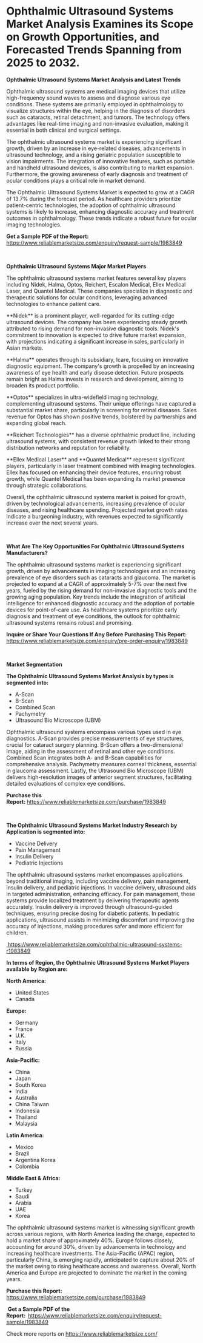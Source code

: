 <p><h1>Ophthalmic Ultrasound Systems Market Analysis Examines its Scope on Growth Opportunities, and Forecasted Trends Spanning from 2025 to 2032.</h1></p><p><strong>Ophthalmic Ultrasound Systems Market Analysis and Latest Trends</strong></p>
<p><p>Ophthalmic ultrasound systems are medical imaging devices that utilize high-frequency sound waves to assess and diagnose various eye conditions. These systems are primarily employed in ophthalmology to visualize structures within the eye, helping in the diagnosis of disorders such as cataracts, retinal detachment, and tumors. The technology offers advantages like real-time imaging and non-invasive evaluation, making it essential in both clinical and surgical settings.</p><p>The ophthalmic ultrasound systems market is experiencing significant growth, driven by an increase in eye-related diseases, advancements in ultrasound technology, and a rising geriatric population susceptible to vision impairments. The integration of innovative features, such as portable and handheld ultrasound devices, is also contributing to market expansion. Furthermore, the growing awareness of early diagnosis and treatment of ocular conditions plays a critical role in market demand.</p><p>The Ophthalmic Ultrasound Systems Market is expected to grow at a CAGR of 13.7% during the forecast period. As healthcare providers prioritize patient-centric technologies, the adoption of ophthalmic ultrasound systems is likely to increase, enhancing diagnostic accuracy and treatment outcomes in ophthalmology. These trends indicate a robust future for ocular imaging technologies.</p></p>
<p><strong>Get a Sample PDF of the Report:&nbsp;</strong> <a href="https://www.reliablemarketsize.com/enquiry/request-sample/1983849?utm_campaign=3072&utm_medium=2&utm_source=Github&utm_content=ia&utm_term=05032025&utm_id=ophthalmic-ultrasound-systems">https://www.reliablemarketsize.com/enquiry/request-sample/1983849</a></p>
<p>&nbsp;</p>
<p><strong>Ophthalmic Ultrasound Systems Major Market Players</strong></p>
<p><p>The ophthalmic ultrasound systems market features several key players including Nidek, Halma, Optos, Reichert, Escalon Medical, Ellex Medical Laser, and Quantel Medical. These companies specialize in diagnostic and therapeutic solutions for ocular conditions, leveraging advanced technologies to enhance patient care.</p><p>**Nidek** is a prominent player, well-regarded for its cutting-edge ultrasound devices. The company has been experiencing steady growth attributed to rising demand for non-invasive diagnostic tools. Nidek's commitment to innovation is expected to drive future market expansion, with projections indicating a significant increase in sales, particularly in Asian markets.</p><p>**Halma** operates through its subsidiary, Icare, focusing on innovative diagnostic equipment. The company's growth is propelled by an increasing awareness of eye health and early disease detection. Future prospects remain bright as Halma invests in research and development, aiming to broaden its product portfolio.</p><p>**Optos** specializes in ultra-widefield imaging technology, complementing ultrasound systems. Their unique offerings have captured a substantial market share, particularly in screening for retinal diseases. Sales revenue for Optos has shown positive trends, bolstered by partnerships and expanding global reach.</p><p>**Reichert Technologies** has a diverse ophthalmic product line, including ultrasound systems, with consistent revenue growth linked to their strong distribution networks and reputation for reliability. </p><p>**Ellex Medical Laser** and **Quantel Medical** represent significant players, particularly in laser treatment combined with imaging technologies. Ellex has focused on enhancing their device features, ensuring robust growth, while Quantel Medical has been expanding its market presence through strategic collaborations.</p><p>Overall, the ophthalmic ultrasound systems market is poised for growth, driven by technological advancements, increasing prevalence of ocular diseases, and rising healthcare spending. Projected market growth rates indicate a burgeoning industry, with revenues expected to significantly increase over the next several years.</p></p>
<p>&nbsp;</p>
<p><strong>What Are The Key Opportunities For Ophthalmic Ultrasound Systems Manufacturers?</strong></p>
<p><p>The ophthalmic ultrasound systems market is experiencing significant growth, driven by advancements in imaging technologies and an increasing prevalence of eye disorders such as cataracts and glaucoma. The market is projected to expand at a CAGR of approximately 5-7% over the next five years, fueled by the rising demand for non-invasive diagnostic tools and the growing aging population. Key trends include the integration of artificial intelligence for enhanced diagnostic accuracy and the adoption of portable devices for point-of-care use. As healthcare systems prioritize early diagnosis and treatment of eye conditions, the outlook for ophthalmic ultrasound systems remains robust and promising.</p></p>
<p><strong>Inquire or Share Your Questions If Any Before Purchasing This Report:</strong> <a href="https://www.reliablemarketsize.com/enquiry/pre-order-enquiry/1983849?utm_campaign=3072&utm_medium=2&utm_source=Github&utm_content=ia&utm_term=05032025&utm_id=ophthalmic-ultrasound-systems">https://www.reliablemarketsize.com/enquiry/pre-order-enquiry/1983849</a></p>
<p>&nbsp;</p>
<p><strong>Market Segmentation</strong></p>
<p><strong>The Ophthalmic Ultrasound Systems Market Analysis by types is segmented into:</strong></p>
<p><ul><li>A-Scan</li><li>B-Scan</li><li>Combined Scan</li><li>Pachymetry</li><li>Ultrasound Bio Microscope (UBM)</li></ul></p>
<p><p>Ophthalmic ultrasound systems encompass various types used in eye diagnostics. A-Scan provides precise measurements of eye structures, crucial for cataract surgery planning. B-Scan offers a two-dimensional image, aiding in the assessment of retinal and other eye conditions. Combined Scan integrates both A- and B-Scan capabilities for comprehensive analysis. Pachymetry measures corneal thickness, essential in glaucoma assessment. Lastly, the Ultrasound Bio Microscope (UBM) delivers high-resolution images of anterior segment structures, facilitating detailed evaluations of complex eye conditions.</p></p>
<p><strong>Purchase this Report:&nbsp;</strong><a href="https://www.reliablemarketsize.com/purchase/1983849?utm_campaign=3072&utm_medium=2&utm_source=Github&utm_content=ia&utm_term=05032025&utm_id=ophthalmic-ultrasound-systems">https://www.reliablemarketsize.com/purchase/1983849</a></p>
<p>&nbsp;</p>
<p><strong>The Ophthalmic Ultrasound Systems Market Industry Research by Application is segmented into:</strong></p>
<p><ul><li>Vaccine Delivery</li><li>Pain Management</li><li>Insulin Delivery</li><li>Pediatric Injections</li></ul></p>
<p><p>The ophthalmic ultrasound systems market encompasses applications beyond traditional imaging, including vaccine delivery, pain management, insulin delivery, and pediatric injections. In vaccine delivery, ultrasound aids in targeted administration, enhancing efficacy. For pain management, these systems provide localized treatment by delivering therapeutic agents accurately. Insulin delivery is improved through ultrasound-guided techniques, ensuring precise dosing for diabetic patients. In pediatric applications, ultrasound assists in minimizing discomfort and improving the accuracy of injections, making procedures safer and more efficient for children.</p></p>
<p><a href="https://www.reliablemarketsize.com/ophthalmic-ultrasound-systems-r1983849?utm_campaign=3072&utm_medium=2&utm_source=Github&utm_content=ia&utm_term=05032025&utm_id=ophthalmic-ultrasound-systems">&nbsp;https://www.reliablemarketsize.com/ophthalmic-ultrasound-systems-r1983849</a></p>
<p><strong>In terms of Region, the Ophthalmic Ultrasound Systems Market Players available by Region are:</strong></p>
<p>
    <p> <strong> North America: </strong>
        <ul>
            <li>United States</li>
            <li>Canada</li>
        </ul>
        </p> 
    <p> <strong> Europe: </strong>
        <ul>
            <li>Germany</li>
            <li>France</li>
            <li>U.K.</li>
            <li>Italy</li>
            <li>Russia</li>
        </ul>
        </p> 
    <p> <strong> Asia-Pacific: </strong>
        <ul>
            <li>China</li>
            <li>Japan</li>
            <li>South Korea</li>
            <li>India</li>
            <li>Australia</li>
            <li>China Taiwan</li>
            <li>Indonesia</li>
            <li>Thailand</li>
            <li>Malaysia</li>
        </ul>
        </p> 
    <p> <strong> Latin America: </strong>
        <ul>
            <li>Mexico</li>
            <li>Brazil</li>
            <li>Argentina Korea</li>
            <li>Colombia</li>
        </ul>
        </p> 
    <p> <strong> Middle East & Africa: </strong>
        <ul>
            <li>Turkey</li>
            <li>Saudi</li>
            <li>Arabia</li>
            <li>UAE</li>
            <li>Korea</li>
        </ul>
    </p>
    </p>
<p><p>The ophthalmic ultrasound systems market is witnessing significant growth across various regions, with North America leading the charge, expected to hold a market share of approximately 40%. Europe follows closely, accounting for around 30%, driven by advancements in technology and increasing healthcare investments. The Asia-Pacific (APAC) region, particularly China, is emerging rapidly, anticipated to capture about 20% of the market owing to rising healthcare access and awareness. Overall, North America and Europe are projected to dominate the market in the coming years.</p></p>
<p><strong>Purchase this Report: </strong><a href="https://www.reliablemarketsize.com/purchase/1983849?utm_campaign=3072&utm_medium=2&utm_source=Github&utm_content=ia&utm_term=05032025&utm_id=ophthalmic-ultrasound-systems">https://www.reliablemarketsize.com/purchase/1983849</a></p>
<p>&nbsp;<strong>Get a Sample PDF of the Report:&nbsp;&nbsp;</strong><a href="https://www.reliablemarketsize.com/enquiry/request-sample/1983849?utm_campaign=3072&utm_medium=2&utm_source=Github&utm_content=ia&utm_term=05032025&utm_id=ophthalmic-ultrasound-systems">https://www.reliablemarketsize.com/enquiry/request-sample/1983849</a></p>
<p><strong></strong></p>
<p>Check more reports on <a href="https://www.reliablemarketsize.com/?utm_campaign=3072&utm_medium=2&utm_source=Github&utm_content=ia&utm_term=05032025&utm_id=ophthalmic-ultrasound-systems">https://www.reliablemarketsize.com/</a></p>
